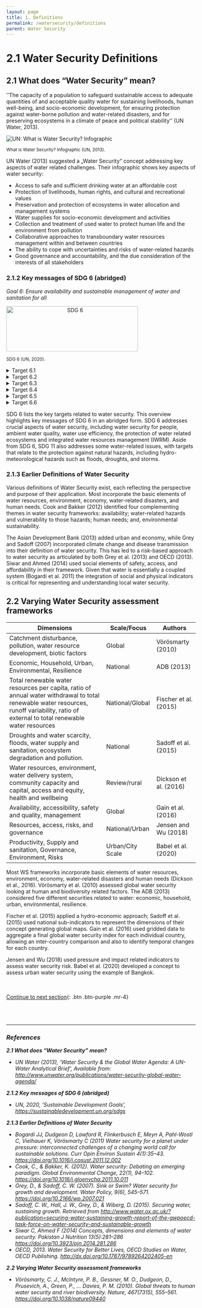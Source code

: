 ```yaml
---
layout: page
title: 1. Definitions
permalink: /watersecurity/definitions
parent: Water Security
---
```

# **2.1 Water Security Definitions**

## 2.1 What does “Water Security” mean?

’’The capacity of a population to safeguard sustainable access to adequate quantities of and acceptable quality water for sustaining livelihoods, human well-being, and socio-economic development, for ensuring protection against water-borne pollution and water-related disasters, and for preserving ecosystems in a climate of peace and political stability’’ (UN Water, 2013).

<img src="https://www.unwater.org/app/uploads/2017/05/Screen-Shot-2017-05-08-at-10.02.09.png" alt="UN: What is Water Security? Infographic">
<p><small>What is Water Security? Infographic (UN, 2013).</small></p>
<p><small>   </small></p>

UN Water (2013) suggested a „Water Security“ concept addressing key aspects of water related challenges. Their infographic shows key aspects of water security: 
- Access to safe and sufficient drinking water at an affordable cost 
- Protection of livelihoods, human rights, and cultural and recreational values
- Preservation and protection of ecosystems in water allocation and management systems 
- Water supplies for socio-economic development and activities
- Collection and treatment of used water to protect human life and the environment from pollution 
- Collaborative approaches to transboundary water resources management within and between countries 
- The ability to cope with uncertainties and risks of water-related hazards 
- Good governance and accountability, and the due consideration of the interests of all stakeholders


### 2.1.2 Key messages of SDG 6 (abridged)
*Goal 6: Ensure availability and sustainable management of water and sanitation for all*

<style type="text/css">
.centerImage
{
 text-align:center;
 display:block;
}
</style>
<img src="/wef-nexus-online-course/assets/sdg6.png"
class="centerImage" alt="SDG 6" height="120" width="350">

<p><small>SDG 6 (UN, 2020).</small></p>

<details><summary>Target 6.1</summary>
<p>

“… safe and affordable drinking water for all”

</p>
</details>


<details><summary>Target 6.2</summary>
<p>

“… achieve access to adequate and equitable sanitation …”
</p>
</details>


<details><summary>Target 6.3</summary>
<p>

“… improve water quality …”

</p>
</details>

<details><summary>Target 6.4</summary>
<p>

“… increase water-use efficiency across all sectors and ensure sustainable withdrawals and supply of freshwater to address water scarcity…”

</p>
</details>

<details><summary>Target 6.5</summary>
<p>

“… implement integrated water resources management…”

</p>
</details>


<details><summary>Target 6.6</summary>
<p>

“… protect and restore water-related ecosystems…”

</p>
</details>

SDG 6 lists the key targets related to water security. This overview highlights  key messages of SDG 6 in an abridged form. SDG 6 addresses crucial aspects of water security, including water security for people, ambient water quality, water use efficiency, the protection of water related ecosystems and integrated water resources management (IWRM). Aside from SDG 6, SDG 11 also addresses some water-related issues, with targets that relate to the protection against natural hazards, including hydro-meteorological hazards such as floods, droughts, and storms.

### 2.1.3 Earlier Definitions of Water Security

Various definitions of Water Security exist, each reflecting the perspective and purpose of their application. Most incorporate the basic elements of water resources, environment, economy, water-related disasters, and human needs. Cook and Bakker (2012) identified four complementing themes in water security frameworks: availability; water-related hazards and vulnerability to those hazards; human needs; and, environmental sustainability. 

The Asian Development Bank (2013) added urban and economy, while Grey and Sadoff (2007) incorporated climate change and disease transmission into their definition of water security. This has led to a risk-based approach to water security as articulated by both Grey et al. (2013) and OECD (2013). Siwar and Ahmed (2014) used social elements of safety, access, and affordability in their framework. Given that water is essentially a coupled system (Bogardi et al. 2011) the integration of social and physical indicators is critical for representing and understanding local water security.

## 2.2 Varying Water Security assessment frameworks

| Dimensions | Scale/Focus | Authors |
| --- | --- | --- |
| Catchment disturbance, pollution, water resource development, biotic factors | Global | Vörösmarty (2010) |
| Economic, Household, Urban, Environmental, Resilience | National | ADB (2013) |
| Total renewable water resources per capita, ratio of annual water withdrawal to total renewable water resources, runoff variability, ratio of external to total renewable water resources | National/Global | Fischer et al. (2015) |
| Droughts and water scarcity, floods, water supply and sanitation, ecosystem degradation and pollution. | National | Sadoff et al. (2015) |
| Water resources, environment, water delivery system, community capacity and capital, access and equity, health and wellbeing | Review/rural | Dickson et al. (2016) |
| Availability, accessibility, safety and quality, management | Global | Gain et al. (2016) |
| Resources, access, risks, and governance | National/Urban | Jensen and Wu (2018) |
| Productivity, Supply and sanitation, Governance, Environment, Risks | Urban/City Scale | Babel et al. (2020) |

Most WS frameworks incorporate basic elements of water resources, environment, economy, water-related disasters and human needs (Dickson et al., 2016). Vörösmarty et al. (2010) assessed global water security looking at human and biodiversity related factors. The ADB (2013) considered five different securities related to water: economic, household, urban, environmental, resilience. 
 
 Fischer et al. (2015) applied a hydro-economic approach; Sadoff et al. (2015) used national sub-indicators to represent the dimensions of their concept generating global maps. Gain et al. (2016) used gridded data to aggregate a final global water security index for each individual country, allowing an inter-country comparison and also to identify temporal changes for each country. 
 
 Jensen and Wu (2018) used pressure and impact related indicators to assess  water security risk. Babel et al. (2020) developed a concept to assess urban water security using the example of Bangkok. 

<br/> <br/>
[Continue to next section](https://waterbender231.github.io/wef-nexus-online-course/watersecurity/concepts){: .btn .btn-purple .mr-4}
<br/> <br/>
<br/> <br/>

<hr/>

### *References*

***2.1 What does “Water Security” mean?***
- *UN Water (2013), ‘Water Security & the Global Water Agenda: A UN-Water Analytical Brief‘, Available from: http://www.unwater.org/publications/water-security-global-water-agenda/*

***2.1.2 Key messages of SDG 6 (abridged)***
- *UN, 2020, ‘Sustainable Development Goals’, https://sustainabledevelopment.un.org/sdgs*

***2.1.3 Earlier Definitions of Water Security***
- *Bogardi JJ, Dudgeon D, Lawford R, Flinkerbusch E, Meyn A, Pahl-Wostl C, Vielhauer K, Vörösmarty C (2011) Water security for a planet under pressure: interconnected challenges of a changing world call for sustainable solutions. Curr Opin Environ Sustain 4(1):35–43. https://doi.org/10.1016/j.cosust.2011.12.002*
- *Cook, C., & Bakker, K. (2012). Water security: Debating an emerging paradigm. Global Environmental Change, 22(1), 94–102. https://doi.org/10.1016/j.gloenvcha.2011.10.011*
- *Grey, D., & Sadoff, C. W. (2007). Sink or Swim? Water security for growth and development. Water Policy, 9(6), 545–571. https://doi.org/10.2166/wp.2007.021*
- *Sadoff, C. W., Hall, J. W., Grey, D., & Wiberg, D. (2015). Securing water, sustaining growth. Retrieved from http://www.water.ox.ac.uk/?publication=securing-water-sustaining-growth-report-of-the-gwpoecd-task-force-on-water-security-and-sustainable-growth*
- *Siwar C, Ahmed F (2014) Concepts, dimensions and elements of water security. Pakistan J Nutrition 13(5):281–286 https://doi.org/10.3923/pjn.2014.281.286*
- *OECD, 2013. Water Security for Better Lives, OECD Studies on Water, OECD Publishing. http://dx.doi.org/10.1787/9789264202405-en*


***2.2 Varying Water Security assessment frameworks***
- *Vörösmarty, C. J., McIntyre, P. B., Gessner, M. O., Dudgeon, D., Prusevich, A., Green, P., … Davies, P. M. (2010). Global threats to human water security and river biodiversity. Nature, 467(7315), 555–561. https://doi.org/10.1038/nature09440*